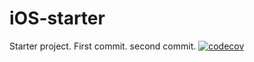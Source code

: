 # iOS-starter
Starter project.
First commit.
second commit.
[![codecov](https://codecov.io/gh/your-github-username/iOS-Starter/branch/main/graph/badge.svg?token=your-codecov-token)](https://codecov.io/gh/your-github-username/iOS-Starter)
